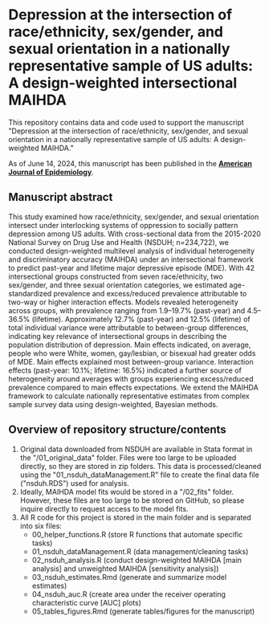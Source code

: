 # Depression at the intersection of race/ethnicity, sex/gender, and sexual orientation in a nationally representative sample of US adults: A design-weighted intersectional MAIHDA
This repository contains data and code used to support the manuscript "Depression at the intersection of race/ethnicity, sex/gender, and sexual orientation in a nationally representative sample of US adults: A design-weighted MAIHDA."

As of June 14, 2024, this manuscript has been published in the **[American Journal of Epidemiology](https://academic.oup.com/aje/advance-article/doi/10.1093/aje/kwae121/7693604?utm_source=authortollfreelink&utm_campaign=aje&utm_medium=email&guestAccessKey=6aeb2470-7617-41eb-9529-5ab0bbfb3804)**. 

## Manuscript abstract

This study examined how race/ethnicity, sex/gender, and sexual orientation intersect under interlocking systems of oppression to socially pattern depression among US adults. With cross-sectional data from the 2015-2020 National Survey on Drug Use and Health (NSDUH; n=234,722), we conducted design-weighted multilevel analysis of individual heterogeneity and discriminatory accuracy (MAIHDA) under an intersectional framework to predict past-year and lifetime major depressive episode (MDE). With 42 intersectional groups constructed from seven race/ethnicity, two sex/gender, and three sexual orientation categories, we estimated age-standardized prevalence and excess/reduced prevalence attributable to two-way or higher interaction effects. Models revealed heterogeneity across groups, with prevalence ranging from 1.9–19.7% (past-year) and 4.5–36.5% (lifetime). Approximately 12.7% (past-year) and 12.5% (lifetime) of total individual variance were attributable to between-group differences, indicating key relevance of intersectional groups in describing the population distribution of depression. Main effects indicated, on average, people who were White, women, gay/lesbian, or bisexual had greater odds of MDE. Main effects explained most between-group variance. Interaction effects (past-year: 10.1%; lifetime: 16.5%) indicated a further source of heterogeneity around averages with groups experiencing excess/reduced prevalence compared to main effects expectations. We extend the MAIHDA framework to calculate nationally representative estimates from complex sample survey data using design-weighted, Bayesian methods.

## Overview of repository structure/contents

1. Original data downloaded from NSDUH are available in Stata format in the "/01_original_data" folder. Files were too large to be uploaded directly, so they are stored in zip folders. This data is processed/cleaned using the "01_nsduh_dataManagement.R" file to create the final data file ("nsduh.RDS") used for analysis.
2. Ideally, MAIHDA model fits would be stored in a "/02_fits" folder. However, these files are too large to be stored on GitHub, so please inquire directly to request access to the model fits.
3. All R code for this project is stored in the main folder and is separated into six files:
    * 00_helper_functions.R (store R functions that automate specific tasks)
    * 01_nsduh_dataManagement.R (data management/cleaning tasks)
    * 02_nsduh_analysis.R (conduct design-weighted MAIHDA [main analysis] and unweighted MAIHDA [sensitivity analysis])
    * 03_nsduh_estimates.Rmd (generate and summarize model estimates)
    * 04_nsduh_auc.R (create area under the receiver operating characteristic curve [AUC] plots)
    * 05_tables_figures.Rmd (generate tables/figures for the manuscript)
